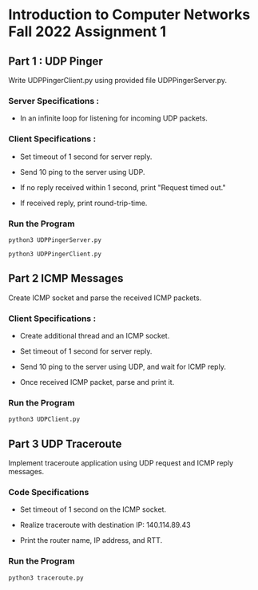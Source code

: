 # Introduction to Computer Networks Fall 2022 Assignment 1

## Part 1 : UDP Pinger

Write UDPPingerClient.py using provided file UDPPingerServer.py.

### Server Specifications :

* In an infinite loop for listening for incoming UDP packets.

### Client Specifications : 

* Set timeout of 1 second for server reply.

* Send 10 ping to the server using UDP.

* If no reply received within 1 second, print "Request timed out."

* If received reply, print round-trip-time.

### Run the Program

`python3 UDPPingerServer.py`

`python3 UDPPingerClient.py`

## Part 2 ICMP Messages

Create ICMP socket and parse the received ICMP packets.

### Client Specifications : 

* Create additional thread and an ICMP socket.

* Set timeout of 1 second for server reply.

* Send 10 ping to the server using UDP, and wait for ICMP reply.

* Once received ICMP packet, parse and print it.

### Run the Program

`python3 UDPClient.py`

## Part 3 UDP Traceroute

Implement traceroute application using UDP request and ICMP reply messages.

### Code Specifications

* Set timeout of 1 second on the ICMP socket.

* Realize traceroute with destination IP: 140.114.89.43

* Print the router name, IP address, and RTT.

### Run the Program

`python3 traceroute.py`